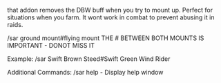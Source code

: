 that addon removes the DBW buff when you try to mount up. Perfect for situations when you farm. It wont work in combat to prevent abusing it in raids.

/sar ground mount#flying mount THE # BETWEEN BOTH MOUNTS IS IMPORTANT - DONOT MISS IT

Example:
/sar Swift Brown Steed#Swift Green Wind Rider

Additional Commands:
/sar help - Display help window
